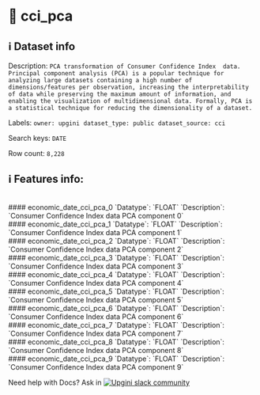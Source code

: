 # 📖 cci_pca 
## ℹ️ Dataset info 
Description: `PCA transformation of Consumer Confidence Index  data. Principal component analysis (PCA) is a popular technique for analyzing large datasets containing a high number of dimensions/features per observation, increasing the interpretability of data while preserving the maximum amount of information, and enabling the visualization of multidimensional data. Formally, PCA is a statistical technique for reducing the dimensionality of a dataset.` 

Labels: ` owner: upgini ` &nbsp;` dataset_type: public ` &nbsp;` dataset_source: cci ` &nbsp;

Search keys: 
` DATE ` &nbsp;

Row count: `8,228` 

## ℹ️ Features info:
<br/>
#### economic_date_cci_pca_0
`Datatype`: `FLOAT` 
`Description`: `Consumer Confidence Index data PCA component 0`<br/>
#### economic_date_cci_pca_1
`Datatype`: `FLOAT` 
`Description`: `Consumer Confidence Index data PCA component 1`<br/>
#### economic_date_cci_pca_2
`Datatype`: `FLOAT` 
`Description`: `Consumer Confidence Index data PCA component 2`<br/>
#### economic_date_cci_pca_3
`Datatype`: `FLOAT` 
`Description`: `Consumer Confidence Index data PCA component 3`<br/>
#### economic_date_cci_pca_4
`Datatype`: `FLOAT` 
`Description`: `Consumer Confidence Index data PCA component 4`<br/>
#### economic_date_cci_pca_5
`Datatype`: `FLOAT` 
`Description`: `Consumer Confidence Index data PCA component 5`<br/>
#### economic_date_cci_pca_6
`Datatype`: `FLOAT` 
`Description`: `Consumer Confidence Index data PCA component 6`<br/>
#### economic_date_cci_pca_7
`Datatype`: `FLOAT` 
`Description`: `Consumer Confidence Index data PCA component 7`<br/>
#### economic_date_cci_pca_8
`Datatype`: `FLOAT` 
`Description`: `Consumer Confidence Index data PCA component 8`<br/>
#### economic_date_cci_pca_9
`Datatype`: `FLOAT` 
`Description`: `Consumer Confidence Index data PCA component 9`


Need help with Docs? Ask in <a href="https://4mlg.short.gy/join-upgini-community"><img alt="Upgini slack community" src="https://img.shields.io/badge/slack-@upgini-orange.svg?logo=slack"></a>